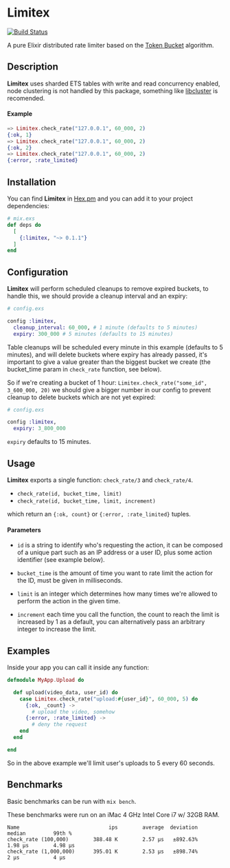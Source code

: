 # Limitex

[![Build Status](https://travis-ci.org/pggalaviz/limitex.svg?branch=master)](https://travis-ci.org/pggalaviz/limitex)

A pure Elixir distributed rate limiter based on the
[Token Bucket](https://en.wikipedia.org/wiki/Token_bucket) algorithm.

## Description

**Limitex** uses sharded ETS tables with write and read concurrency enabled, node
clustering is not handled by this package, something like [libcluster](https://github.com/bitwalker/libcluster) is recomended.

#### Example

```elixir
=> Limitex.check_rate("127.0.0.1", 60_000, 2)
{:ok, 1}
=> Limitex.check_rate("127.0.0.1", 60_000, 2)
{:ok, 2}
=> Limitex.check_rate("127.0.0.1", 60_000, 2)
{:error, :rate_limited}
```


## Installation

You can find **Limitex** in [Hex.pm](https://hex.pm/packages/limitex) and you can add it to your project dependencies:

```elixir
# mix.exs
def deps do
  [
    {:limitex, "~> 0.1.1"}
  ]
end
```
## Configuration

**Limitex** will perform scheduled cleanups to remove expired buckets, to handle
this, we should provide a cleanup interval and an expiry:

```elixir
# config.exs

config :limitex,
  cleanup_interval: 60_000, # 1 minute (defaults to 5 minutes)
  expiry: 300_000 # 5 minutes (defaults to 15 minutes)
```

Table cleanups will be scheduled every minute in this example (defaults to 5
minutes), and will delete buckets where expiry has already passed, it's
important to give a value greater than the biggest bucket we create (the
bucket_time param in `check_rate` function, see below).

So if we're creating a bucket of 1 hour: `Limitex.check_rate("some_id",
3_600_000, 20)` we should give a bigger number in our config to prevent cleanup
to delete buckets which are not yet expired:

```elixir
# config.exs

config :limitex,
  expiry: 3_800_000
```

`expiry` defaults to 15 minutes.

## Usage

**Limitex** exports a single function: `check_rate/3` and `check_rate/4`.

* `check_rate(id, bucket_time, limit)`
* `check_rate(id, bucket_time, limit, increment)`

which return an `{:ok, count}` or `{:error, :rate_limited}` tuples.

#### Parameters

* `id` is a string to identify who's requesting the action, it can be
composed of a unique part such as an IP address or a user ID, plus some action
identifier (see example below).

* `bucket_time` is the amount of time you want to rate limit the action for the ID, must
  be given in milliseconds.

* `limit` is an integer which determines how many times we're allowed to perform
  the action in the given time.

* `increment` each time you call the function, the count to reach the limit is
  increased by 1 as a default, you can alternatively pass an arbitrary integer
  to increase the limit.

## Examples

Inside your app you can call it inside any function:

```elixir
defmodule MyApp.Upload do

  def upload(video_data, user_id) do
    case Limitex.check_rate("upload:#{user_id}", 60_000, 5) do
      {:ok, _count} ->
        # upload the video, somehow
      {:error, :rate_limited} ->
        # deny the request
    end
  end

end
```

So in the above example we'll limit user's uploads to 5 every 60 seconds.

## Benchmarks

Basic benchmarks can be run with `mix bench`.

These benchmarks were run on an iMac 4 GHz Intel Core i7 w/ 32GB RAM.

```shell
Name                             ips        average  deviation         median         99th %
check_rate (100,000)        388.48 K        2.57 μs   ±892.63%        1.98 μs        4.98 μs
check_rate (1,000,000)      395.01 K        2.53 μs   ±898.74%           2 μs           4 μs
```
